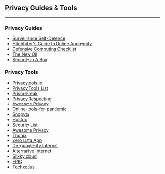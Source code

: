 ## Privacy Guides & Tools
---
### Privacy Guides
* [Surveillance Self-Defence](https://ssd.eff.org/)
* [Hitchhiker's Guide to Online Anonymity](https://anonymousplanet.org/)
* [Defensive Computing Checklist](https://defensivecomputingchecklist.com/)
* [The New Oil](https://thenewoil.xyz/index.html)
* [Security in A Box](https://securityinabox.org/en/)

### Privacy Tools
* [Privacytools.io](https://www.privacytools.io/)
* [Privacy Tools List]()
* [Prism-Break]()
* [Privacy Respecting]()
* [Awesome Privacy]()
* [Online-tools-for-pandemic]()
* [Snopyta]()
* [Hostux]()
* [Security List]()
* [Awesome Privacy]()
* [Thunix]()
* [Zero Data App]()
* [De-google-ify Internet]()
* [Alternative Internet]()
* [Silkky.cloud]()
* [EPIC]()
* [Techxodus]()